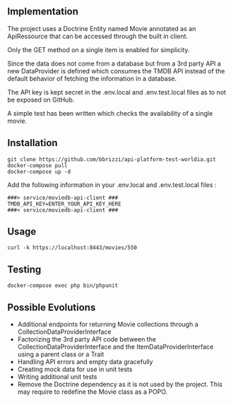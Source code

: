 Implementation
-------

The project uses a Doctrine Entity named Movie annotated as an ApiRessource that can be accessed through the built in client.

Only the GET method on a single item is enabled for simplicity.

Since the data does not come from a database but from a 3rd party API a new DataProvider is defined which consumes the TMDB API instead of the default behavior of fetching the information in a database.

The API key is kept secret in the .env.local and .env.test.local files as to not be exposed on GitHub.

A simple test has been written which checks the availability of a single movie.

Installation
-------
~~~~
git clone https://github.com/bbrizzi/api-platform-test-worldia.git
docker-compose pull
docker-compose up -d
~~~~

Add the following information in your .env.local and .env.test.local files :

~~~~
###> service/moviedb-api-client ###
TMDB_API_KEY=ENTER_YOUR_API_KEY_HERE
###< service/moviedb-api-client ###
~~~~
Usage
-------
`curl -k https://localhost:8443/movies/550`

Testing
-------
`docker-compose exec php bin/phpunit`

Possible Evolutions
-------

- Additional endpoints for returning Movie collections through a CollectionDataProviderInterface
- Factorizing the 3rd party API code between the CollectionDataProviderInterface and the ItemDataProviderInterface using a parent class or a Trait
- Handling API errors and empty data gracefully
- Creating mock data for use in unit tests
- Writing additional unit tests
- Remove the Doctrine dependency as it is not used by the project. This may require to redefine the Movie class as a POPO.
